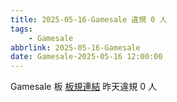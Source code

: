 ```yaml
---
title: 2025-05-16-Gamesale 違規 0 人
tags:
    - Gamesale
abbrlink: 2025-05-16-Gamesale
date: Gamesale-2025-05-16 12:00:00
---
```

Gamesale 板 [板規連結](https://www.ptt.cc/bbs/Gossiping/M.1637425085.A.07D.html)
昨天違規 0 人
